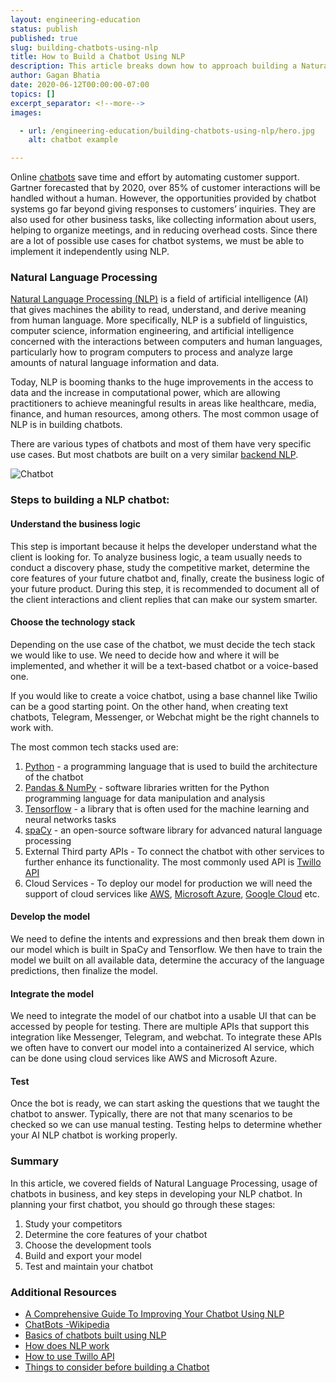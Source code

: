 ```yaml
---
layout: engineering-education
status: publish
published: true
slug: building-chatbots-using-nlp
title: How to Build a Chatbot Using NLP
description: This article breaks down how to approach building a Natural Language Processing (NLP) chatbot across a diverse set of use cases, including healthcare, media, finance, and human resources, among others.
author: Gagan Bhatia
date: 2020-06-12T00:00:00-07:00
topics: []
excerpt_separator: <!--more-->
images:

  - url: /engineering-education/building-chatbots-using-nlp/hero.jpg
    alt: chatbot example

---
```

Online [chatbots](https://en.wikipedia.org/wiki/Chatbot) save time and effort by automating customer support. Gartner forecasted that by 2020, over 85% of customer interactions will be handled without a human. However, the opportunities provided by chatbot systems go far beyond giving responses to customers’ inquiries. They are also used for other business tasks, like collecting information about users, helping to organize meetings, and in reducing overhead costs. Since there are a lot of possible use cases for chatbot systems, we must be able to implement it independently using NLP.

<!--more-->

### Natural Language Processing
[Natural Language Processing (NLP)](https://en.wikipedia.org/wiki/Natural_language_processing) is a field of artificial intelligence (AI) that gives machines the ability to read, understand, and derive meaning from human language. More specifically, NLP is a subfield of linguistics, computer science, information engineering, and artificial intelligence concerned with the interactions between computers and human languages, particularly how to program computers to process and analyze large amounts of natural language information and data.

Today, NLP is booming thanks to the huge improvements in the access to data and the increase in computational power, which are allowing practitioners to achieve meaningful results in areas like healthcare, media, finance, and human resources, among others. The most common usage of NLP is in building chatbots.

There are various types of chatbots and most of them have very specific use cases. But most chatbots are built on a very similar [backend NLP](https://towardsdatascience.com/how-to-build-a-chatbot-a-lesson-in-nlp-d0df588afa4b).

![Chatbot](/engineering-education/building-chatbots-using-nlp/chatbot-image.png)<br>
### Steps to building a NLP chatbot:

#### Understand the business logic
This step is important because it helps the developer understand what the client is looking for. To analyze business logic, a team usually needs to conduct a discovery phase, study the competitive market, determine the core features of your future chatbot and, finally, create the business logic of your future product. During this step, it is recommended to document all of the client interactions and client replies that can make our system smarter.

#### Choose the technology stack
Depending on the use case of the chatbot, we must decide the tech stack we would like to use. We need to decide how and where it will be implemented, and whether it will be a text-based chatbot or a voice-based one.

If you would like to create a voice chatbot, using a base channel like Twilio can be a good starting point. On the other hand, when creating text chatbots, Telegram, Messenger, or Webchat might be the right channels to work with.

The most common tech stacks used are:
1) [Python](https://www.python.org/) - a programming language that is used to build the architecture of the chatbot
2) [Pandas & NumPy](https://www.hackerearth.com/practice/machine-learning/data-manipulation-visualisation-r-python/tutorial-data-manipulation-numpy-pandas-python/tutorial/) - software libraries written for the Python programming language for data manipulation and analysis
3) [Tensorflow](https://www.tensorflow.org/tutorials) - a library that is often used for the machine learning and neural networks tasks
4) [spaCy](https://spacy.io/) - an open-source software library for advanced natural language processing
5) External Third party APIs - To connect the chatbot with other services to further enhance its functionality. The most commonly used API is [Twillo API](https://www.twilio.com/docs/autopilot/guides/how-to-build-a-chatbot)
6) Cloud Services - To deploy our model for production we will need the support of cloud services like [AWS](https://aws.amazon.com/console/), [Microsoft Azure](https://azure.microsoft.com/en-in/), [Google Cloud](https://azure.microsoft.com/en-in/) etc.


#### Develop the model
We need to define the intents and expressions and then break them down in our model which is built in SpaCy and Tensorflow. We then have to train the model we built on all available data, determine the accuracy of the language predictions, then finalize the model.


#### Integrate the model
We need to integrate the model of our chatbot into a usable UI that can be accessed by people for testing. There are multiple APIs that support this integration like Messenger, Telegram, and webchat. To integrate these APIs we often have to convert our model into a containerized AI service, which can be done using cloud services like AWS and Microsoft Azure.

#### Test
Once the bot is ready, we can start asking the questions that we taught the chatbot to answer. Typically, there are not that many scenarios to be checked so we can use manual testing. Testing helps to determine whether your AI NLP chatbot is working properly.

### Summary
In this article, we covered fields of Natural Language Processing, usage of chatbots in business, and key steps in developing your NLP chatbot.
In planning your first chatbot, you should go through these stages:
1) Study your competitors
2) Determine the core features of your chatbot
3) Choose the development tools
4) Build and export your model
5) Test and maintain your chatbot

### Additional Resources
- [A Comprehensive Guide To Improving Your Chatbot Using NLP](https://www.enterprisebotmanager.com/improving-your-chatbot-using-nlp/)
- [ChatBots -Wikipedia](https://en.wikipedia.org/wiki/Chatbot)
- [Basics of chatbots built using NLP](https://towardsdatascience.com/how-to-build-a-chatbot-a-lesson-in-nlp-d0df588afa4b)
- [How does NLP work](https://en.wikipedia.org/wiki/Natural_language_processing)
- [How to use Twillo API](https://www.twilio.com/docs/autopilot/guides/how-to-build-a-chatbot)
- [Things to consider before building a Chatbot](https://chatbotsmagazine.com/to-build-a-successful-chatbot-ask-these-5-questions-b7fe3776c74c)
